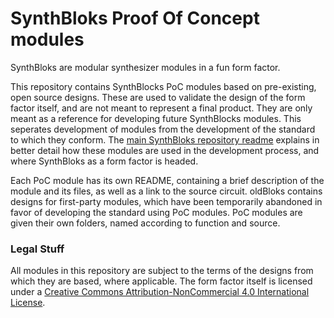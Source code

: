# SynthBloks Proof Of Concept modules
SynthBloks are modular synthesizer modules in a fun form factor.

This repository contains SynthBlocks PoC modules based on pre-existing, open source designs. These are used to validate the design of the form factor itself, and are not meant to represent a final product. They are only meant as a reference for developing future SynthBlocks modules. This seperates development of modules from the development of the standard to which they conform. The [main SynthBloks repository readme](https://github.com/WubbGmbaa/synthbloks#roadmap) explains in better detail how these modules are used in the development process, and where SynthBloks as a form factor is headed.

Each PoC module has its own README, containing a brief description of the module and its files, as well as a link to the source circuit.
oldBloks contains designs for first-party modules, which have been temporarily abandoned in favor of developing the standard using PoC modules. PoC modules are given their own folders, named according to function and source.

### Legal Stuff
All modules in this repository are subject to the terms of the designs from which they are based, where applicable.
The form factor itself is licensed under a [Creative Commons Attribution-NonCommercial 4.0 International License](http://creativecommons.org/licenses/by-nc/4.0/).
